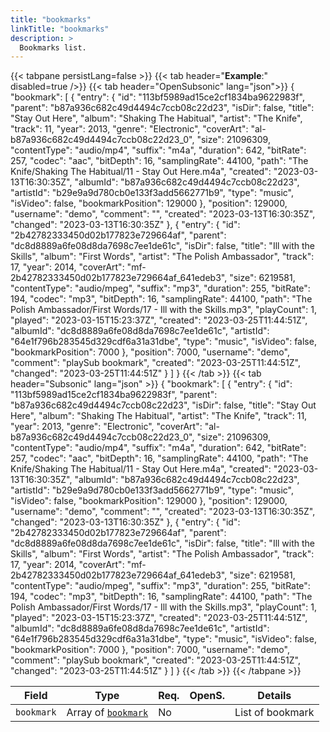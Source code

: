 ```yaml
---
title: "bookmarks"
linkTitle: "bookmarks"
description: >
  Bookmarks list.
---
```


{{< tabpane persistLang=false >}}
{{< tab header="**Example**:" disabled=true />}}
{{< tab header="OpenSubsonic" lang="json">}}
{
  "bookmark": [
    {
      "entry": {
        "id": "113bf5989ad15ce2cf1834ba9622983f",
        "parent": "b87a936c682c49d4494c7ccb08c22d23",
        "isDir": false,
        "title": "Stay Out Here",
        "album": "Shaking The Habitual",
        "artist": "The Knife",
        "track": 11,
        "year": 2013,
        "genre": "Electronic",
        "coverArt": "al-b87a936c682c49d4494c7ccb08c22d23_0",
        "size": 21096309,
        "contentType": "audio/mp4",
        "suffix": "m4a",
        "duration": 642,
        "bitRate": 257,
        "codec": "aac",
        "bitDepth": 16,
        "samplingRate": 44100,
        "path": "The Knife/Shaking The Habitual/11 - Stay Out Here.m4a",
        "created": "2023-03-13T16:30:35Z",
        "albumId": "b87a936c682c49d4494c7ccb08c22d23",
        "artistId": "b29e9a9d780cb0e133f3add5662771b9",
        "type": "music",
        "isVideo": false,
        "bookmarkPosition": 129000
      },
      "position": 129000,
      "username": "demo",
      "comment": "",
      "created": "2023-03-13T16:30:35Z",
      "changed": "2023-03-13T16:30:35Z"
    },
    {
      "entry": {
        "id": "2b42782333450d02b177823e729664af",
        "parent": "dc8d8889a6fe08d8da7698c7ee1de61c",
        "isDir": false,
        "title": "Ill with the Skills",
        "album": "First Words",
        "artist": "The Polish Ambassador",
        "track": 17,
        "year": 2014,
        "coverArt": "mf-2b42782333450d02b177823e729664af_641edeb3",
        "size": 6219581,
        "contentType": "audio/mpeg",
        "suffix": "mp3",
        "duration": 255,
        "bitRate": 194,
        "codec": "mp3",
        "bitDepth": 16,
        "samplingRate": 44100,
        "path": "The Polish Ambassador/First Words/17 - Ill with the Skills.mp3",
        "playCount": 1,
        "played": "2023-03-15T15:23:37Z",
        "created": "2023-03-25T11:44:51Z",
        "albumId": "dc8d8889a6fe08d8da7698c7ee1de61c",
        "artistId": "64e1f796b283545d329cdf6a31a31dbe",
        "type": "music",
        "isVideo": false,
        "bookmarkPosition": 7000
      },
      "position": 7000,
      "username": "demo",
      "comment": "playSub bookmark",
      "created": "2023-03-25T11:44:51Z",
      "changed": "2023-03-25T11:44:51Z"
    }
  ]
}
{{< /tab >}}
{{< tab header="Subsonic" lang="json" >}}
{
  "bookmark": [
    {
      "entry": {
        "id": "113bf5989ad15ce2cf1834ba9622983f",
        "parent": "b87a936c682c49d4494c7ccb08c22d23",
        "isDir": false,
        "title": "Stay Out Here",
        "album": "Shaking The Habitual",
        "artist": "The Knife",
        "track": 11,
        "year": 2013,
        "genre": "Electronic",
        "coverArt": "al-b87a936c682c49d4494c7ccb08c22d23_0",
        "size": 21096309,
        "contentType": "audio/mp4",
        "suffix": "m4a",
        "duration": 642,
        "bitRate": 257,
        "codec": "aac",
        "bitDepth": 16,
        "samplingRate": 44100,
        "path": "The Knife/Shaking The Habitual/11 - Stay Out Here.m4a",
        "created": "2023-03-13T16:30:35Z",
        "albumId": "b87a936c682c49d4494c7ccb08c22d23",
        "artistId": "b29e9a9d780cb0e133f3add5662771b9",
        "type": "music",
        "isVideo": false,
        "bookmarkPosition": 129000
      },
      "position": 129000,
      "username": "demo",
      "comment": "",
      "created": "2023-03-13T16:30:35Z",
      "changed": "2023-03-13T16:30:35Z"
    },
    {
      "entry": {
        "id": "2b42782333450d02b177823e729664af",
        "parent": "dc8d8889a6fe08d8da7698c7ee1de61c",
        "isDir": false,
        "title": "Ill with the Skills",
        "album": "First Words",
        "artist": "The Polish Ambassador",
        "track": 17,
        "year": 2014,
        "coverArt": "mf-2b42782333450d02b177823e729664af_641edeb3",
        "size": 6219581,
        "contentType": "audio/mpeg",
        "suffix": "mp3",
        "duration": 255,
        "bitRate": 194,
        "codec": "mp3",
        "bitDepth": 16,
        "samplingRate": 44100,
        "path": "The Polish Ambassador/First Words/17 - Ill with the Skills.mp3",
        "playCount": 1,
        "played": "2023-03-15T15:23:37Z",
        "created": "2023-03-25T11:44:51Z",
        "albumId": "dc8d8889a6fe08d8da7698c7ee1de61c",
        "artistId": "64e1f796b283545d329cdf6a31a31dbe",
        "type": "music",
        "isVideo": false,
        "bookmarkPosition": 7000
      },
      "position": 7000,
      "username": "demo",
      "comment": "playSub bookmark",
      "created": "2023-03-25T11:44:51Z",
      "changed": "2023-03-25T11:44:51Z"
    }
  ]
}
{{< /tab >}}
{{< /tabpane >}}

| Field |  Type | Req. | OpenS. | Details |
| --- | --- | --- | --- | --- |
| `bookmark` | Array of [`bookmark`](../bookmark) | No |     | List of bookmark |
